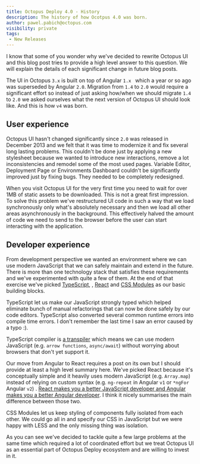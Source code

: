 ```yaml
---
title: Octopus Deploy 4.0 - History
description: The history of how Ocotpus 4.0 was born.
author: pawel.pabich@octopus.com
visibility: private
tags:
 - New Releases
---
```


I know that some of you wonder why we've decided to rewrite Octopus UI and this blog post tries to provide a high level answer to this question. We will explain the details of each significant change in future blog posts.

The  UI in Octopus `3.x` is built on top of Angular `1.x ` which a year or so ago was superseded by Angular `2.0`. Migration from `1.4` to `2.0` would require a significant effort so instead of just asking how/when we should migrate `1.4` to `2.0` we asked ourselves what the next version of Octopus UI should look like. And this is how `v4` was born.

## User experience

Octopus UI hasn't changed significantly since `2.0` was released in December 2013 and we felt that it was time to modernize it and fix several long lasting problems. This couldn't be done just by applying a new stylesheet because we wanted to introduce new interactions, remove a lot inconsistencies and remodel some of the most used pages. Variable Editor, Deployment Page or Environments Dashboard  couldn't be significantly improved just by fixing bugs. They needed to be completely redesigned.

When you visit Octopus UI for the very first time you need to wait for over 1MB of static assets to be downloaded. This is not a great first impression. To solve this problem we've restructured UI code in such a way that we load synchronously only what's absolutely necessary and then we load all other areas asynchronously in the background. This effectively halved the amount of code we need to send to the browser before the user can start interacting with the application.

## Developer experience

From development perspective we wanted an environment where we can use modern JavaScript that we can safely maintain and extend in the future. There is more than one technology stack that satisfies these requirements and we've experimented with quite a few of them. At the end of that exercise we've picked [TypeScript](https://www.typescriptlang.org/), , [React](https://reactjs.org/) and [CSS Modules](https://github.com/css-modules/css-modules) as our basic building blocks.

TypeScript let us make our JavaScript strongly typed which helped eliminate bunch of manual refactorings that can now be done safely by our code editors.  TypeScript also converted several common runtime errors into compile time errors. I don't remember the last time I saw an error caused by a typo :). 

TypeScript compiler is [a transpiler](https://en.wikipedia.org/wiki/Source-to-source_compiler) which means we can use modern JavaScript (e.g. `arrow functions`, `async/await`) without worrying about browsers that don't yet support it. 

Our move from Angular to React requires a post on its own but I should provide at least a high level summary here. We've picked React because it's conceptually simple and it heavily uses modern JavaScript (e.g. `Array.map`) instead of relying on custom syntax (e.g. `ng-repeat`  in Angular `v1` or `*ngFor` Angular `v2`) .  [React makes you a better JavaScript developer and Angular makes you a better Angular developer](http://merrickchristensen.com/articles/react-vs-angular-2.html#my-conclusion). I think it nicely summarises the main difference between those two. 

CSS Modules let us keep styling of components fully isolated from each other. We could go all in and specify our CSS in JavaScript but we were happy with LESS and the only missing thing was isolation. 


As you can see we've decided to tackle quite a few large problems at the same time which required a lot of coordinated effort but we treat Octopus UI as an essential part of Octopus Deploy ecosystem and are willing to invest in it. 